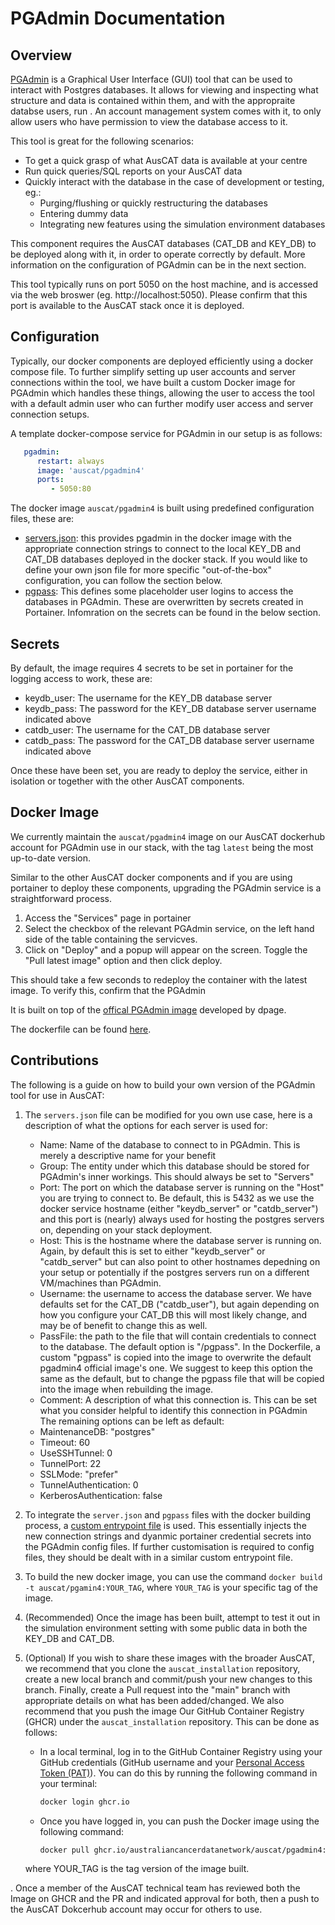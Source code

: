 # PGAdmin Documentation

## Overview

[PGAdmin](https://www.pgadmin.org/) is a Graphical User Interface (GUI) tool that can be used to interact with Postgres databases. It allows for viewing and inspecting what structure and data is contained within them, and with the appropraite databse users, run . An account management system comes with it, to only allow users who have permission to view the database access to it.

This tool is great for the following scenarios:
- To get a quick grasp of what AusCAT data is available at your centre
- Run quick queries/SQL reports on your AusCAT data
- Quickly interact with the database in the case of development or testing, eg.:
   - Purging/flushing or quickly restructuring the databases 
   - Entering dummy data
   - Integrating new features using the simulation environment databases

This component requires the AusCAT databases (CAT_DB and KEY_DB) to be deployed along with it, in order to operate correctly by default. More information on the configuration of PGAdmin can be in the next section. 

This tool typically runs on port 5050 on the host machine, and is accessed via the web broswer (eg. http://localhost:5050). Please confirm that this port is available to the AusCAT stack once it is deployed. 

## Configuration

Typically, our docker components are deployed efficiently using a docker compose file. To further simplify setting up user accounts and server connections within the tool, we have built a custom Docker image for PGAdmin which handles these things, allowing the user to access the tool with a default admin user who can further modify user access and server connection setups.

A template docker-compose service for PGAdmin in our setup is as follows:

```yml
   pgadmin:
      restart: always
      image: 'auscat/pgadmin4'
      ports: 
         - 5050:80
```

The docker image `auscat/pgadmin4` is built using predefined configuration files, these are:
- [servers.json](https://github.com/AustralianCancerDataNetwork/auscat_installation/blob/main/pgadmin/servers.json): this provides pgadmin in the docker image with the appropriate connection strings to connect to the local KEY_DB and CAT_DB databases deployed in the docker stack. If you would like to define your own json file for more specific "out-of-the-box" configuration, you can follow the section below.  
- [pgpass](https://github.com/AustralianCancerDataNetwork/auscat_installation/blob/main/pgadmin/pgpass): This defines some placeholder user logins to access the databases in PGAdmin. These are overwritten by secrets created in Portainer. Infomration on the secrets can be found in the below section.

## Secrets
By default, the image requires 4 secrets to be set in portainer for the logging access to work, these are:
- keydb_user: The username for the KEY_DB database server
- keydb_pass: The password for the KEY_DB database server username indicated above
- catdb_user: The username for the CAT_DB database server
- catdb_pass: The password for the CAT_DB database server username indicated above

Once these have been set, you are ready to deploy the service, either in isolation or together with the other AusCAT components.

## Docker Image

We currently maintain the `auscat/pgadmin4` image on our AusCAT dockerhub account for PGAdmin use in our stack, with the tag `latest` being the most up-to-date version.

Similar to the other AusCAT docker components and if you are using portainer to deploy these components, upgrading the PGAdmin service is a straightforward process.
1. Access the "Services" page in portainer
2. Select the checkbox of the relevant PGAdmin service, on the left hand side of the table containing the servicves.
3. Click on "Deploy" and a popup will appear on the screen. Toggle the "Pull latest image" option and then click deploy.

This should take a few seconds to redeploy the container with the latest image. To verify this, confirm that the PGAdmin 

It is built on top of the [offical PGAdmin image](https://hub.docker.com/r/dpage/pgadmin4/) developed by dpage.

The dockerfile can be found [here](https://github.com/AustralianCancerDataNetwork/auscat_installation/blob/main/pgadmin/Dockerfile).

## Contributions

The following is a guide on how to build your own version of the PGAdmin tool for use in AusCAT:

1. The `servers.json` file can be modified for you own use case, here is a description of what the options for each server is used for:
   - Name: Name of the database to connect to in PGAdmin. This is merely a descriptive name for your benefit
   - Group: The entity under which this database should be stored for PGAdmin's inner workings. This should always be set to "Servers"
   - Port: The port on which the database server is running on the "Host" you are trying to connect to. Be default, this is 5432 as we use the docker service hostname (either "keydb_server" or "catdb_server") and this port is (nearly) always used for hosting the postgres servers on, depending on your stack deployment. 
   - Host: This is the hostname where the database server is running on. Again, by default this is set to either "keydb_server" or "catdb_server" but can also point to other hostnames depedning on your setup or potentially if the postgres servers run on a different VM/machines than PGAdmin.
   - Username: the username to access the database server. We have defaults set for the CAT_DB ("catdb_user"), but again depending on how you configure your CAT_DB this will most likely change, and may be of benefit to change this as well.
   - PassFile: the path to the file that will contain credentials to connect to the database. The default option is "/pgpass". In the Dockerfile, a custom "pgpass" is copied into the image to overwrite the default pgadmin4 official image's one. We suggest to keep this option the same as the default, but to change the pgpass file that will be copied into the image when rebuilding the image.
   - Comment: A description of what this connection is. This can be set what you consider helpful to identify this connection in PGAdmin
   The remaining options can be left as default:
   - MaintenanceDB: "postgres"
   - Timeout: 60
   - UseSSHTunnel: 0
   - TunnelPort: 22
   - SSLMode: "prefer"
   - TunnelAuthentication: 0
   - KerberosAuthentication: false

2. To integrate the `server.json` and `pgpass` files with the docker building process, a [custom entrypoint file](https://github.com/AustralianCancerDataNetwork/auscat_installation/blob/main/pgadmin/custom_entrypoint.sh) is used. This essentially injects the new connection strings and dyanmic portainer credential secrets into the PGAdmin config files. If further customisation is required to config files, they should be dealt with in a similar custom entrypoint file.

3. To build the new docker image, you can use the command `docker build -t auscat/pgamin4:YOUR_TAG`, where `YOUR_TAG` is your specific tag of the image.

4. (Recommended) Once the image has been built, attempt to test it out in the simulation environment setting with some public data in both the KEY_DB and CAT_DB.

5. (Optional) If you wish to share these images with the broader AusCAT, we recommend that you clone the `auscat_installation` repository, create a new local branch and commit/push your new changes to this branch. Finally, create a Pull request into the "main" branch with appropriate details on what has been added/changed.
We also recommend that you push the image Our GitHub Container Registry (GHCR) under the `auscat_installation` repository. This can be done as follows:
   - In a local terminal, log in to the GitHub Container Registry using your GitHub credentials (GitHub username and your [Personal Access Token (PAT)](https://docs.github.com/en/authentication/keeping-your-account-and-data-secure/creating-a-personal-access-token)). You can do this by running the following command in your terminal:
      ```bash
      docker login ghcr.io
      ```
   - Once you have logged in, you can push the Docker image using the following command:

      ```bash
      docker pull ghcr.io/australiancancerdatanetwork/auscat/pgadmin4:YOUR_TAG
      ```
   where YOUR_TAG is the tag version of the image built.
   
. Once a member of the AusCAT technical team has reviewed both the Image on GHCR and the PR and indicated approval for both, then a push to the AusCAT Dokcerhub account may occur for others to use.

